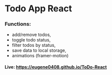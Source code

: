 # Todo App React

### Functions:
- add/remove todos, 
- toggle todo status, 
- filter todos by status,
- save data to local storage,
- animations (framer-motion)


#### Live: https://eugene0408.github.io/ToDo-React
